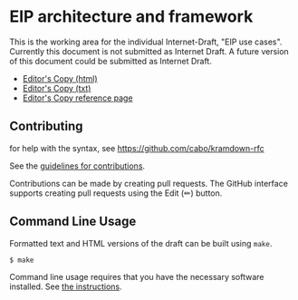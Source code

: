 # EIP architecture and framework

This is the working area for the individual Internet-Draft, "EIP use cases". Currently this document is not submitted as Internet Draft. A future version of this document could be submitted as Internet Draft.

* [Editor's Copy (html)](https://eip-home.github.io/eip-arch/#go.draft-eip-arch.html)
* [Editor's Copy (txt)](https://eip-home.github.io/use-cases/#go.draft-eip-arch.txt)
* [Editor's Copy reference page](https://eip-home.github.io/eip-arch/)

<!-- 
* [Editor's Copy](https://eip-home.github.io/use-cases/#go.draft-eip-use-cases.html)
* [Datatracker Page](https://datatracker.ietf.org/doc/draft-eip-use-cases)
* [Individual Draft](https://datatracker.ietf.org/doc/html/draft-eip-use-cases)
* [Compare Editor's Copy to Individual Draft](https://eip-home.github.io/use-cases/#go.draft-eip-use-cases.diff)
-->


## Contributing

for help with the syntax, see https://github.com/cabo/kramdown-rfc

See the
[guidelines for contributions](https://github.com/eip-home/eip-arch/blob/main/CONTRIBUTING.md).

Contributions can be made by creating pull requests.
The GitHub interface supports creating pull requests using the Edit (✏) button.


## Command Line Usage

Formatted text and HTML versions of the draft can be built using `make`.

```sh
$ make
```

Command line usage requires that you have the necessary software installed.  See
[the instructions](https://github.com/martinthomson/i-d-template/blob/main/doc/SETUP.md).

